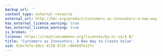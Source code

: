 ```yaml
---
backup_url: ''
content_type: external-resource
external_url: http://hbr.org/product/customers-as-innovators-a-new-way-to-create-value/an/R0204F-PDF-ENG
has_external_licence_warning: true
has_external_license_warning: true
is_broken: ''
license: https://creativecommons.org/licenses/by-nc-sa/4.0/
title: 'Customers as Innovators: A New Way to Create Value'
uid: 5cbc7efe-8dcc-4110-9725-c884b9fe12fc
---
```

